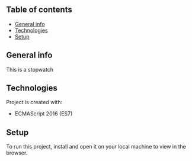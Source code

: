 ## Table of contents
* [General info](#general-info)
* [Technologies](#technologies)
* [Setup](#setup)

## General info
This is a stopwatch
	
## Technologies
Project is created with:
* ECMAScript 2016 (ES7) 
	
## Setup
To run this project, install and open it
on your local machine to view in the browser.
